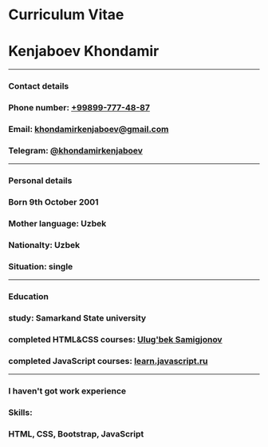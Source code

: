 # Curriculum Vitae
# **Kenjaboev Khondamir**
-----------------------------------------------

### **Contact details**
### Phone number: [+99899-777-48-87](tel:+998997774887)
### Email: khondamirkenjaboev@gmail.com
### Telegram: [@khondamirkenjaboev](https://t.me/khondamirkenjaboev)
-----------------------------------------------

### **Personal details**
### Born 9th October 2001
### Mother language: Uzbek
### Nationalty: Uzbek
### Situation: single
-----------------------------------------------

### **Education**
### study: Samarkand State university
### completed HTML&CSS courses: [Ulug'bek Samigjonov](https://www.youtube.com/c/UlugbekSamigjonov)
### completed JavaScript courses: [learn.javascript.ru](https://learn.javascript.ru/)
-----------------------------------------------

### **I haven't got work experience**

### **Skills:**
### HTML, CSS, Bootstrap, JavaScript
